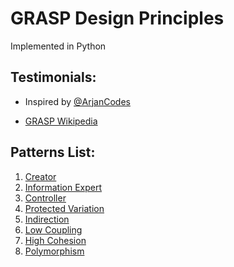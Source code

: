 # GRASP Design Principles

Implemented in Python

## Testimonials:

* Inspired by [@ArjanCodes](https://github.com/ArjanCodes)

* [GRASP Wikipedia](https://en.wikipedia.org/wiki/GRASP_(object-oriented_design))

## Patterns List:

1. [Creator](creator.py)
2. [Information Expert](information_expert.py)
3. [Controller](controller.py)
4. [Protected Variation](protected_variation.py)
5. [Indirection](indirection.py)
6. [Low Coupling](low_coupling.py)
7. [High Cohesion](high_cohesion.py)
8. [Polymorphism](polymorphism.py)
